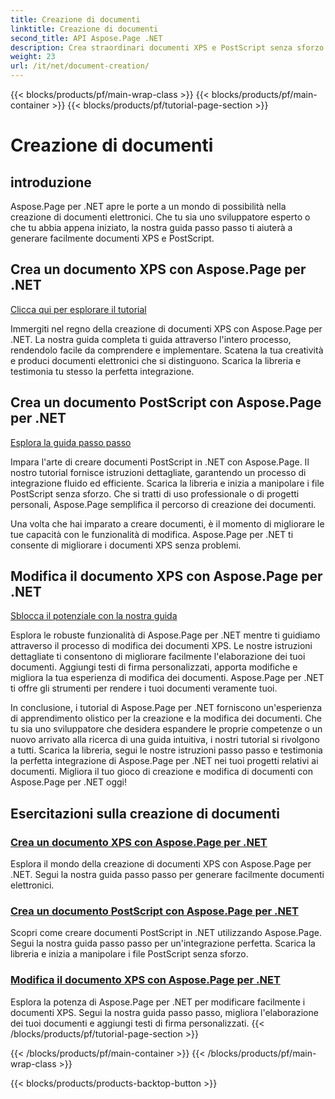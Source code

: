 ```yaml
---
title: Creazione di documenti
linktitle: Creazione di documenti
second_title: API Aspose.Page .NET
description: Crea straordinari documenti XPS e PostScript senza sforzo con Aspose.Page per .NET. Esplora i tutorial sulla creazione e la modifica dei documenti per un'integrazione perfetta.
weight: 23
url: /it/net/document-creation/
---
```


{{< blocks/products/pf/main-wrap-class >}}
{{< blocks/products/pf/main-container >}}
{{< blocks/products/pf/tutorial-page-section >}}

# Creazione di documenti

## introduzione

Aspose.Page per .NET apre le porte a un mondo di possibilità nella creazione di documenti elettronici. Che tu sia uno sviluppatore esperto o che tu abbia appena iniziato, la nostra guida passo passo ti aiuterà a generare facilmente documenti XPS e PostScript.

## Crea un documento XPS con Aspose.Page per .NET
[Clicca qui per esplorare il tutorial](./create-xps-document/)

Immergiti nel regno della creazione di documenti XPS con Aspose.Page per .NET. La nostra guida completa ti guida attraverso l'intero processo, rendendolo facile da comprendere e implementare. Scatena la tua creatività e produci documenti elettronici che si distinguono. Scarica la libreria e testimonia tu stesso la perfetta integrazione.

## Crea un documento PostScript con Aspose.Page per .NET
[Esplora la guida passo passo](./create-postscript-document/)

Impara l'arte di creare documenti PostScript in .NET con Aspose.Page. Il nostro tutorial fornisce istruzioni dettagliate, garantendo un processo di integrazione fluido ed efficiente. Scarica la libreria e inizia a manipolare i file PostScript senza sforzo. Che si tratti di uso professionale o di progetti personali, Aspose.Page semplifica il percorso di creazione dei documenti.

Una volta che hai imparato a creare documenti, è il momento di migliorare le tue capacità con le funzionalità di modifica. Aspose.Page per .NET ti consente di migliorare i documenti XPS senza problemi.

## Modifica il documento XPS con Aspose.Page per .NET
[Sblocca il potenziale con la nostra guida](./modify-xps-document/)

Esplora le robuste funzionalità di Aspose.Page per .NET mentre ti guidiamo attraverso il processo di modifica dei documenti XPS. Le nostre istruzioni dettagliate ti consentono di migliorare facilmente l'elaborazione dei tuoi documenti. Aggiungi testi di firma personalizzati, apporta modifiche e migliora la tua esperienza di modifica dei documenti. Aspose.Page per .NET ti offre gli strumenti per rendere i tuoi documenti veramente tuoi.

In conclusione, i tutorial di Aspose.Page per .NET forniscono un'esperienza di apprendimento olistico per la creazione e la modifica dei documenti. Che tu sia uno sviluppatore che desidera espandere le proprie competenze o un nuovo arrivato alla ricerca di una guida intuitiva, i nostri tutorial si rivolgono a tutti. Scarica la libreria, segui le nostre istruzioni passo passo e testimonia la perfetta integrazione di Aspose.Page per .NET nei tuoi progetti relativi ai documenti. Migliora il tuo gioco di creazione e modifica di documenti con Aspose.Page per .NET oggi!
## Esercitazioni sulla creazione di documenti
### [Crea un documento XPS con Aspose.Page per .NET](./create-xps-document/)
Esplora il mondo della creazione di documenti XPS con Aspose.Page per .NET. Segui la nostra guida passo passo per generare facilmente documenti elettronici.
### [Crea un documento PostScript con Aspose.Page per .NET](./create-postscript-document/)
Scopri come creare documenti PostScript in .NET utilizzando Aspose.Page. Segui la nostra guida passo passo per un'integrazione perfetta. Scarica la libreria e inizia a manipolare i file PostScript senza sforzo.
### [Modifica il documento XPS con Aspose.Page per .NET](./modify-xps-document/)
Esplora la potenza di Aspose.Page per .NET per modificare facilmente i documenti XPS. Segui la nostra guida passo passo, migliora l'elaborazione dei tuoi documenti e aggiungi testi di firma personalizzati.
{{< /blocks/products/pf/tutorial-page-section >}}

{{< /blocks/products/pf/main-container >}}
{{< /blocks/products/pf/main-wrap-class >}}

{{< blocks/products/products-backtop-button >}}
